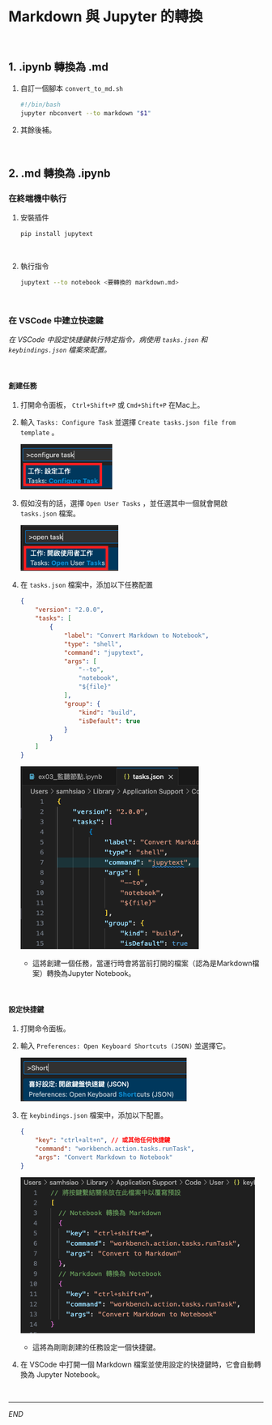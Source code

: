 # Markdown 與 Jupyter 的轉換

<br>

## 1. .ipynb 轉換為 .md

1. 自訂一個腳本 `convert_to_md.sh`

    ```sh
    #!/bin/bash
    jupyter nbconvert --to markdown "$1"
    ```

2. 其餘後補。


<br>

## 2. .md 轉換為 .ipynb

### 在終端機中執行

1. 安裝插件

    ```bash
    pip install jupytext
    ```

<br>

2. 執行指令

    ```bash
    jupytext --to notebook <要轉換的 markdown.md>
    ```

<br>

### 在 VSCode 中建立快速鍵

_在 VSCode 中設定快捷鍵執行特定指令，病使用 `tasks.json` 和 `keybindings.json` 檔案來配置。_

<br>

#### 創建任務

1. 打開命令面板， `Ctrl+Shift+P` 或 `Cmd+Shift+P` 在Mac上。
2. 輸入 `Tasks: Configure Task` 並選擇 `Create tasks.json file from template` 。
   
   ![](images/img_12.png)

3. 假如沒有的話，選擇 `Open User Tasks` ，並任選其中一個就會開啟 `tasks.json` 檔案。

    ![](images/img_13.png)

4. 在 `tasks.json` 檔案中，添加以下任務配置

    ```json
    {
        "version": "2.0.0",
        "tasks": [
            {
                "label": "Convert Markdown to Notebook",
                "type": "shell",
                "command": "jupytext",
                "args": [
                    "--to",
                    "notebook",
                    "${file}"
                ],
                "group": {
                    "kind": "build",
                    "isDefault": true
                }
            }
        ]
    }
    ```

    ![](images/img_14.png)

    - 這將創建一個任務，當運行時會將當前打開的檔案（認為是Markdown檔案）轉換為Jupyter Notebook。

<br>

#### 設定快捷鍵

1. 打開命令面板。
2. 輸入 `Preferences: Open Keyboard Shortcuts (JSON)` 並選擇它。
   
   ![](images/img_15.png)

3. 在 `keybindings.json` 檔案中，添加以下配置。

    ```json
    {
        "key": "ctrl+alt+n", // 或其他任何快捷鍵
        "command": "workbench.action.tasks.runTask",
        "args": "Convert Markdown to Notebook"
    }
    ```

    ![](images/img_16.png)

    - 這將為剛剛創建的任務設定一個快捷鍵。


4. 在 VSCode 中打開一個 Markdown 檔案並使用設定的快捷鍵時，它會自動轉換為 Jupyter Notebook。

<br>

---

_END_
